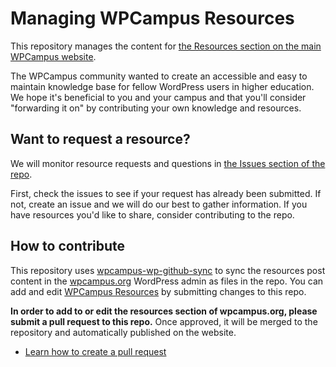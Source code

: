 # Managing WPCampus Resources

This repository manages the content for [the Resources section on the main WPCampus website](https://wpcampus.org/resources/).

The WPCampus community wanted to create an accessible and easy to maintain knowledge base for fellow WordPress users in higher education. We hope it's beneficial to you and your campus and that you'll consider "forwarding it on" by contributing your own knowledge and resources.

## Want to request a resource?

We will monitor resource requests and questions in [the Issues section of the repo](https://github.com/wpcampus/wpcampus-resources/issues).

First, check the issues to see if your request has already been submitted. If not, create an issue and we will do our best to gather information. If you have resources you'd like to share, consider contributing to the repo.

## How to contribute

This repository uses [wpcampus-wp-github-sync](https://github.com/wpcampus/wpcampus-wp-github-sync) to sync the resources post content in the [wpcampus.org](https://wpcampus.org/) WordPress admin as files in the repo. You can add and edit [WPCampus Resources](https://wpcampus.org/resources/) by submitting changes to this repo.

**In order to add to or edit the resources section of wpcampus.org, please submit a pull request to this repo.** Once approved, it will be merged to the repository and automatically published on the website.

* [Learn how to create a pull request](https://help.github.com/articles/creating-a-pull-request/)